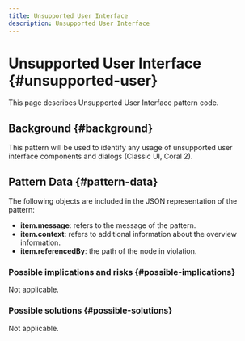 ```yaml
---
title: Unsupported User Interface
description: Unsupported User Interface
---
```


# Unsupported User Interface {#unsupported-user}

This page describes Unsupported User Interface pattern code.

## Background {#background}

This pattern will be used to identify any usage of unsupported user interface components and dialogs (Classic UI, Coral 2).

## Pattern Data {#pattern-data}

The following objects are included in the JSON representation of the pattern:

* **item.message**: refers to the message of the pattern.
* **item.context**: refers to additional information about the overview information.
* **item.referencedBy**: the path of the node in violation.

### Possible implications and risks {#possible-implications}

Not applicable.

### Possible solutions  {#possible-solutions} 

Not applicable.
